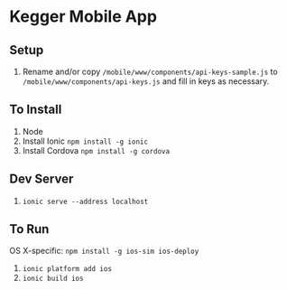
# Kegger Mobile App


## Setup

1. Rename and/or copy `/mobile/www/components/api-keys-sample.js` to `/mobile/www/components/api-keys.js` and fill in keys as necessary.


## To Install

1. Node
2. Install Ionic `npm install -g ionic`
3. Install Cordova `npm install -g cordova`


## Dev Server

1. `ionic serve --address localhost`


## To Run

OS X-specific: `npm install -g ios-sim ios-deploy`

1. `ionic platform add ios`
2. `ionic build ios`

